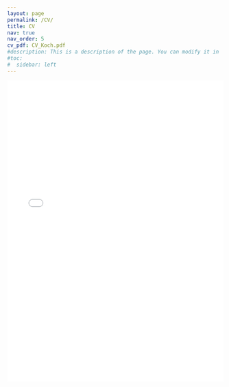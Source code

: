 ```yaml
---
layout: page
permalink: /CV/
title: CV
nav: true
nav_order: 5
cv_pdf: CV_Koch.pdf
#description: This is a description of the page. You can modify it in '_pages/cv.md'. You can also change or remove the top pdf download button.
#toc:
#  sidebar: left
---
```


<iframe src="/assets/pdf/CV_Koch.pdf" width="100%" height="700" frameborder="no" border="0" marginwidth="0" marginheight="0"></iframe>